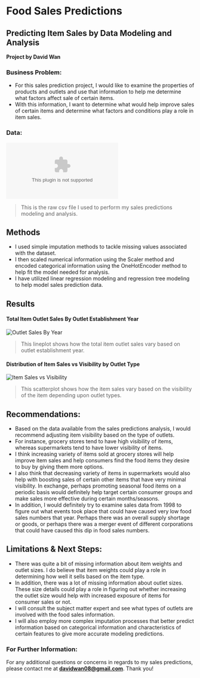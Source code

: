 # Food Sales Predictions
## Predicting Item Sales by Data Modeling and Analysis

**Project by David Wan**


### Business Problem:

- For this sales prediction project, I would like to examine the properties of products and outlets and use that information to help me determine what factors affect sale of certain items.
- With this information, I want to determine what would help improve sales of certain items and determine what factors and conditions play a role in item sales.


### Data:

![sales_predictions.csv](https://github.com/davidwan08/sales-predictions/blob/main/sales_predictions.csv)

> This is the raw csv file I used to perform my sales predictions modeling and analysis.


## Methods
- I used simple imputation methods to tackle missing values associated with the dataset.
- I then scaled numerical information using the Scaler method and encoded categorical information using the OneHotEncoder method to help fit the model needed for analysis.
- I have utilized linear regression modeling and regression tree modeling to help model sales prediction data.


## Results

#### Total Item Outlet Sales By Outlet Establishment Year

![Outlet Sales By Year](https://github.com/davidwan08/sales-predictions/blob/main/Outlet%20Establishment%20Year.png)

> This lineplot shows how the total item outlet sales vary based on outlet establishment year.

#### Distribution of Item Sales vs Visibility by Outlet Type

![Item Sales vs Visibility](https://github.com/davidwan08/sales-predictions/blob/main/Item%20Sales%20Visibility%20Scatterplot.png)

> This scatterplot shows how the item sales vary based on the visibility of the item depending upon outlet types.


## Recommendations:

- Based on the data available from the sales predictions analysis, I would recommend adjusting item visibility based on the type of outlets.
- For instance, grocery stores tend to have high visibility of items, whereas supermarkets tend to have lower visibility of items. 
- I think increasing variety of items sold at grocery stores will help improve item sales and help consumers find the food items they desire to buy by giving them more options.
- I also think that decreasing variety of items in supermarkets would also help with boosting sales of certain other items that have very minimal visibility. In exchange, perhaps promoting seasonal food items on a periodic basis would definitely help target certain consumer groups and make sales more effective during certain months/seasons.
- In addition, I would definitely try to examine sales data from 1998 to figure out what events took place that could have caused very low food sales numbers that year. Perhaps there was an overall supply shortage or goods, or perhaps there was a merger event of different corporations that could have caused this dip in food sales numbers.


## Limitations & Next Steps:

- There was quite a bit of missing information about item weights and outlet sizes. I do believe that item weights could play a role in determining how well it sells based on the item type.
- In addition, there was a lot of missing information about outlet sizes. These size details could play a role in figuring out whether increasing the outlet size would help with increased exposure of items for consumer sales or not.
- I will consult the subject matter expert and see what types of outlets are involved with the food sales information.
- I will also employ more complex imputation processes that better predict information based on categorical information and characteristics of certain features to give more accurate modeling predictions.


### For Further Information:

For any additional questions or concerns in regards to my sales predictions, please contact me at **davidwan08@gmail.com**. Thank you!
